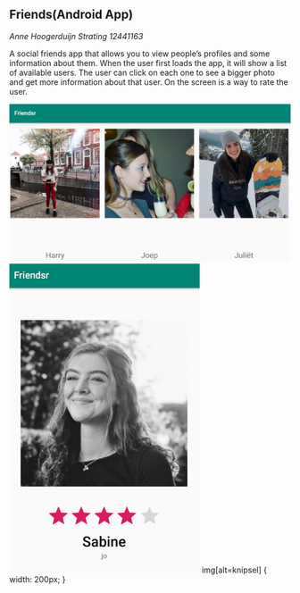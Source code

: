 ## Friends(Android App)


*Anne Hoogerduijn Strating*
*12441163*

A social friends app that allows you to view people’s profiles and some information about them. 
When the user first loads the app, it will show a list of available users. The user can click on each one to see a bigger 
photo and get more information about that user. On the screen is a way to rate the user.

![knipsel](app/doc/Knipsel.PNG) 
![knipsel2](app/doc/knipsel2.PNG)
img[alt=knipsel] { width: 200px; }
